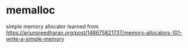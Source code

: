 # memalloc
simple memory allocator 
learned from https://arjunsreedharan.org/post/148675821737/memory-allocators-101-write-a-simple-memory
